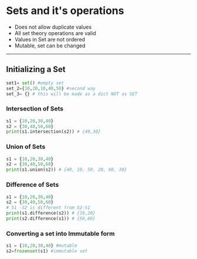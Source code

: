 # Sets and it's operations

+ Does not allow duplicate values
+ All set theory operations are valid
+ Values in Set are not ordered
+ Mutable, set can be changed

---
## Initializing a Set

```python 
set1= set() #empty set
set_2={10,20,10,40,50} #second way 
set_3= {} # this will be made as a dict NOT as SET
```

### Intersection of Sets
```python
s1 = {10,20,30,40}
s2 = {30,40,50,60}
print(s1.intersection(s2)) # {40,30}
```

### Union of Sets 
```python
s1 = {10,20,30,40}
s2 = {30,40,50,60}
print(s1.union(s2)) # {40, 10, 50, 20, 60, 30}
```

### Difference of Sets
```python
s1 = {10,20,30,40}
s2 = {30,40,50,60}
# S1 -S2 is different from S2-S1
print(s1.difference(s2)) # {10,20}
print(s2.difference(s1)) # {50,60}
```

### Converting a set into Immutable form
```python
s1 = {10,20,30,40} #mutable
s2=frozenset(s1) #immutable set
```